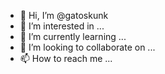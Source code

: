 - 👋 Hi, I’m @gatoskunk
- 👀 I’m interested in ...
- 🌱 I’m currently learning ...
- 💞️ I’m looking to collaborate on ...
- 📫 How to reach me ...

<!---
gatoskunk/gatoskunk is a ✨ special ✨ repository because its `README.md` (this file) appears on your GitHub profile.
You can click the Preview link to take a look at your changes.
--->
